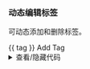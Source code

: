 ### 动态编辑标签

可动态添加和删除标签。

<div class="cell-demo vp-raw">
  <yc-space wrap>
    <yc-tag
      v-for="(tag, index) of tags"
      :key="tag"
      :closable="index !== 0"
      @close="handleRemove(tag)">
      {{ tag }}
    </yc-tag>
    <yc-input
      v-if="showInput"
      ref="inputRef"
      :style="{ width: '90px' }"
      size="mini"
      v-model.trim="inputVal"
      @keyup.enter="handleAdd"
      @blur="handleAdd" />
    <yc-tag
      v-else
      :style="{
        width: '90px',
        backgroundColor: 'var(--color-fill-2)',
        border: '1px dashed var(--color-fill-3)',
        cursor: 'pointer',
      }"
      @click="handleEdit">
      <template #icon>
        <icon-plus />
      </template>
      Add Tag
    </yc-tag>

  </yc-space>
</div>

<script setup>
import { ref, nextTick } from 'vue';

const tags = ref(['Tag 1', 'Tag 2', 'Tag 3']);
const inputRef = ref(null);
const showInput = ref(false);
const inputVal = ref('');

const handleEdit = () => {
  showInput.value = true;

  nextTick(() => {
    if (inputRef.value) {
      inputRef.value.focus();
    }
  });
};

const handleAdd = () => {
  if (inputVal.value) {
    tags.value.push(inputVal.value);
    inputVal.value = '';
  }
  showInput.value = false;
};

const handleRemove = (key) => {
  tags.value = tags.value.filter((tag) => tag !== key);
};
</script>

<details>
<summary>查看/隐藏代码</summary>

```vue
<template>
  <yc-space wrap>
    <yc-tag
      v-for="(tag, index) of tags"
      :key="tag"
      :closable="index !== 0"
      @close="handleRemove(tag)">
      {{ tag }}
    </yc-tag>

    <yc-input
      v-if="showInput"
      ref="inputRef"
      :style="{ width: '90px' }"
      size="mini"
      v-model.trim="inputVal"
      @keyup.enter="handleAdd"
      @blur="handleAdd" />
    <yc-tag
      v-else
      :style="{
        width: '90px',
        backgroundColor: 'var(--color-fill-2)',
        border: '1px dashed var(--color-fill-3)',
        cursor: 'pointer',
      }"
      @click="handleEdit">
      <template #icon>
        <icon-plus />
      </template>
      Add Tag
    </yc-tag>
  </yc-space>
</template>

<script setup>
import { ref, nextTick } from 'vue';

const tags = ref(['Tag 1', 'Tag 2', 'Tag 3']);
const inputRef = ref(null);
const showInput = ref(false);
const inputVal = ref('');

const handleEdit = () => {
  showInput.value = true;

  nextTick(() => {
    if (inputRef.value) {
      inputRef.value.focus();
    }
  });
};

const handleAdd = () => {
  if (inputVal.value) {
    tags.value.push(inputVal.value);
    inputVal.value = '';
  }
  showInput.value = false;
};

const handleRemove = (key) => {
  tags.value = tags.value.filter((tag) => tag !== key);
};
</script>
```

</details>
